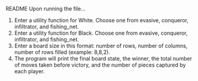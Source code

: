 README
Upon running the file...
1. Enter a utility function for White. Choose one from evasive, conqueror, infiltrator, and fishing_net.
2. Enter a utility function for Black. Choose one from evasive, conqueror, infiltrator, and fishing_net.
3. Enter a board size in this format: number of rows, number of columns, number of rows filled (example: 8,8,2).
4. The program will print the final board state, the winner, the total number of moves taken before victory, and the number of pieces captured by each player.
